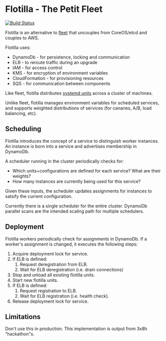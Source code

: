 # Flotilla - The Petit Fleet

[![Build Status](https://travis-ci.org/pebble/flotilla.svg?branch=master)](https://travis-ci.org/pebble/flotilla)

Flotilla is an alternative to [fleet](https://github.com/coreos/fleet) that uncouples from CoreOS/etcd and couples to AWS.

Flotilla uses:

* DynamoDb - for persistence, locking and communication
* ELB - to reroute traffic during an upgrade
* IAM - for access control
* KMS - for encryption of environment variables
* CloudFormation - for provisioning resources
* SQS - for communication between components

Like fleet, flotilla distributes [systemd units](http://www.freedesktop.org/software/systemd/man/systemd.unit.html) across a cluster of machines.

Unlike fleet, flotilla manages environment variables for scheduled services, and supports weighted distributions of services (for canaries, A/B, load balancing, etc).

## Scheduling

Flotilla introduces the concept of a service to distinguish worker instances. An instance is born into a service and advertises membership in DynamoDb.

A scheduler running in the cluster periodically checks for:

* Which units+configurations are defined for each service? What are their weights?
* How many instances are currently being used for this service?

Given these inputs, the scheduler updates assignments for instances to satsify the current configuration.

Currently there is a single scheduler for the entire cluster. DynamoDb parallel scans are the intended scaling path for multiple schedulers.

## Deployment

Flotilla workers periodically check for assignments in DynamoDb. If a worker's assignment is changed, it executes the following steps:

1. Acquire deployment lock for service.
1. If ELB is defined:
   1. Request deregistration from ELB.
   1. Wait for ELB deregistration (i.e. drain connections)
1. Stop and unload all existing flotilla units.
1. Start new flotilla units.
1. If ELB is defined:
	1. Request registration to ELB.
	1. Wait for ELB registration (i.e. health check).
1. Release deployment lock for service.



## Limitations

Don't use this in production. This implementation is output from 3x8h "hackathon"s.
